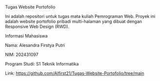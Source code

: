 Tugas Website Portofolio

Ini adalah repositori untuk tugas mata kuliah Pemrograman Web. Proyek ini adalah website portofolio pribadi multi-halaman yang dibuat dengan Responsive Web Design (RWD).

Informasi Mahasiswa

Nama: Alesandra Firstya Putri

NIM: 202431097

Program Studi: S1 Teknik Informatika

Link: https://github.com/Alfirst21/Tugas-Website-Portofolio/tree/main

